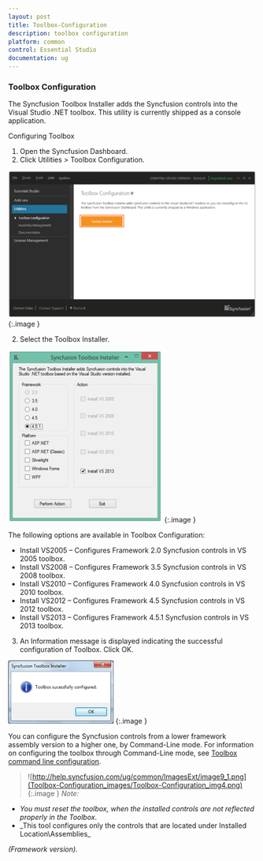 ```yaml
---
layout: post
title: Toolbox-Configuration
description: toolbox configuration 
platform: common
control: Essential Studio
documentation: ug
---
```


### Toolbox Configuration 

The Syncfusion Toolbox Installer adds the Syncfusion controls into the Visual Studio .NET toolbox. This utility is currently shipped as a console application.

Configuring Toolbox 

1. Open the Syncfusion Dashboard.
1. Click Utilities > Toolbox Configuration.



![](Toolbox-Configuration_images/Toolbox-Configuration_img1.png)
{:.image }




2. Select the Toolbox Installer.



![](Toolbox-Configuration_images/Toolbox-Configuration_img2.png)
{:.image }




The following options are available in Toolbox Configuration:

* Install VS2005 – Configures Framework 2.0 Syncfusion controls in VS 2005 toolbox.
* Install VS2008 – Configures Framework 3.5 Syncfusion controls in VS 2008 toolbox.
* Install VS2010 – Configures Framework 4.0 Syncfusion controls in VS 2010 toolbox.
* Install VS2012 – Configures Framework 4.5 Syncfusion controls in VS 2012 toolbox.
* Install VS2013 – Configures Framework 4.5.1 Syncfusion controls in VS 2013 toolbox.
3. An Information message is displayed indicating the successful configuration of Toolbox. Click OK.



![](Toolbox-Configuration_images/Toolbox-Configuration_img3.png)
{:.image }




You can configure the Syncfusion controls from a lower framework assembly version to a higher one, by Command-Line mode. For information on configuring the toolbox through Command-Line mode, see [Toolbox command line configuration](http://www.syncfusion.com/support/kb/2336).

> 

> ![http://help.syncfusion.com/ug/common/ImagesExt/image9_1.png](Toolbox-Configuration_images/Toolbox-Configuration_img4.png)
{:.image }
_Note:_

* _You must reset the toolbox, when the installed controls are not reflected properly in the Toolbox._
* _This tool configures only the controls that are located under Installed Location\Assemblies\_ 

_(Framework version)._

